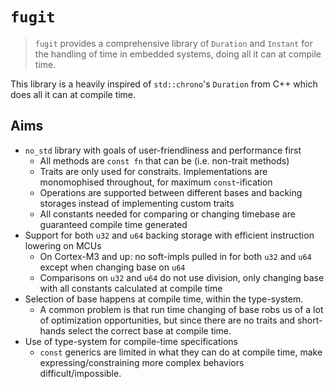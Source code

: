 # `fugit`

> `fugit` provides a comprehensive library of `Duration` and `Instant` for the handling of time in embedded systems, doing all it can at compile time.

This library is a heavily inspired of `std::chrono`'s `Duration` from C++ which does all it can at compile time.

## Aims

* `no_std` library with goals of user-friendliness and performance first
  * All methods are `const fn` that can be (i.e. non-trait methods)
  * Traits are only used for constraits. Implementations are monomophised throughout, for maximum `const`-ification
  * Operations are supported between different bases and backing storages instead of implementing custom traits
  * All constants needed for comparing or changing timebase are guaranteed compile time generated
* Support for both `u32` and `u64` backing storage with efficient instruction lowering on MCUs
  * On Cortex-M3 and up: no soft-impls pulled in for both `u32` and `u64` except when changing base on `u64`
  * Comparisons on `u32` and `u64` do not use division, only changing base with all constants calculated at compile time
* Selection of base happens at compile time, within the type-system.
  * A common problem is that run time changing of base robs us of a lot of optimization opportunities, but since there are no traits and short-hands select the correct base at compile time.
* Use of type-system for compile-time specifications
  * `const` generics are limited in what they can do at compile time, make expressing/constraining more complex behaviors difficult/impossible.

